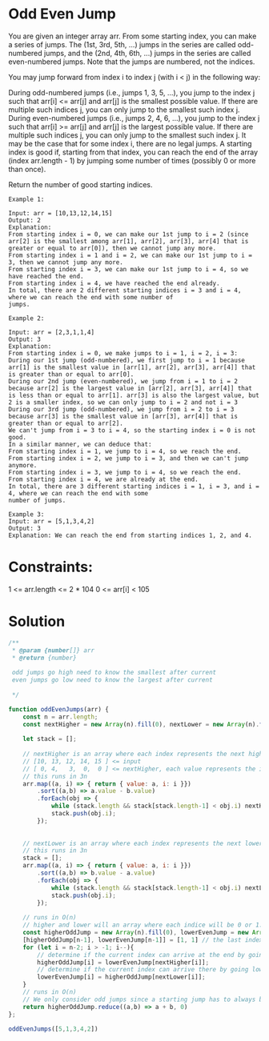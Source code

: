 # Odd Even Jump

You are given an integer array arr. From some starting index, you can make a series of jumps. The (1st, 3rd, 5th, ...) jumps in the series are called odd-numbered jumps, and the (2nd, 4th, 6th, ...) jumps in the series are called even-numbered jumps. Note that the jumps are numbered, not the indices.

You may jump forward from index i to index j (with i < j) in the following way:

During odd-numbered jumps (i.e., jumps 1, 3, 5, ...), you jump to the index j such that arr[i] <= arr[j] and arr[j] is the smallest possible value. If there are multiple such indices j, you can only jump to the smallest such index j.
During even-numbered jumps (i.e., jumps 2, 4, 6, ...), you jump to the index j such that arr[i] >= arr[j] and arr[j] is the largest possible value. If there are multiple such indices j, you can only jump to the smallest such index j.
It may be the case that for some index i, there are no legal jumps.
A starting index is good if, starting from that index, you can reach the end of the array (index arr.length - 1) by jumping some number of times (possibly 0 or more than once).

Return the number of good starting indices.


```
Example 1:

Input: arr = [10,13,12,14,15]
Output: 2
Explanation:
From starting index i = 0, we can make our 1st jump to i = 2 (since arr[2] is the smallest among arr[1], arr[2], arr[3], arr[4] that is greater or equal to arr[0]), then we cannot jump any more.
From starting index i = 1 and i = 2, we can make our 1st jump to i = 3, then we cannot jump any more.
From starting index i = 3, we can make our 1st jump to i = 4, so we have reached the end.
From starting index i = 4, we have reached the end already.
In total, there are 2 different starting indices i = 3 and i = 4, where we can reach the end with some number of
jumps.

Example 2:

Input: arr = [2,3,1,1,4]
Output: 3
Explanation:
From starting index i = 0, we make jumps to i = 1, i = 2, i = 3:
During our 1st jump (odd-numbered), we first jump to i = 1 because arr[1] is the smallest value in [arr[1], arr[2], arr[3], arr[4]] that is greater than or equal to arr[0].
During our 2nd jump (even-numbered), we jump from i = 1 to i = 2 because arr[2] is the largest value in [arr[2], arr[3], arr[4]] that is less than or equal to arr[1]. arr[3] is also the largest value, but 2 is a smaller index, so we can only jump to i = 2 and not i = 3
During our 3rd jump (odd-numbered), we jump from i = 2 to i = 3 because arr[3] is the smallest value in [arr[3], arr[4]] that is greater than or equal to arr[2].
We can't jump from i = 3 to i = 4, so the starting index i = 0 is not good.
In a similar manner, we can deduce that:
From starting index i = 1, we jump to i = 4, so we reach the end.
From starting index i = 2, we jump to i = 3, and then we can't jump anymore.
From starting index i = 3, we jump to i = 4, so we reach the end.
From starting index i = 4, we are already at the end.
In total, there are 3 different starting indices i = 1, i = 3, and i = 4, where we can reach the end with some
number of jumps.

Example 3:
Input: arr = [5,1,3,4,2]
Output: 3
Explanation: We can reach the end from starting indices 1, 2, and 4.
```

# Constraints:
1 <= arr.length <= 2 * 104
0 <= arr[i] < 105

# Solution 
```js
/**
 * @param {number[]} arr
 * @return {number}
 
 odd jumps go high need to know the smallest after current
 even jumps go low need to know the largest after current
 
 */

function oddEvenJumps(arr) {
    const n = arr.length;
    const nextHigher = new Array(n).fill(0), nextLower = new Array(n).fill(0);
    
    let stack = [];
    
    // nextHigher is an array where each index represents the next higher index for the corresponding index in our arr
    // [10, 13, 12, 14, 15 ] <= input
    // [ 0, 4,   3,  0,  0 ] <= nextHigher, each value represents the index for the next higher number or else 0
    // this runs in 3n 
    arr.map((a, i) => { return { value: a, i: i }})
        .sort((a,b) => a.value - b.value)
        .forEach(obj => {
            while (stack.length && stack[stack.length-1] < obj.i) nextHigher[stack.pop()] = obj.i;
            stack.push(obj.i);
        });
    
    
    // nextLower is an array where each index represents the next lower index for the corresponding index in our arr
    // this runs in 3n
    stack = [];
    arr.map((a, i) => { return { value: a, i: i }})
        .sort((a,b) => b.value - a.value)
        .forEach(obj => {
            while (stack.length && stack[stack.length-1] < obj.i) nextLower[stack.pop()] = obj.i;
            stack.push(obj.i);
        });
    
    // runs in O(n)
    // higher and lower will an array where each indice will be 0 or 1. If 1 it means that it is a good starting index
    const higherOddJump = new Array(n).fill(0), lowerEvenJump = new Array(n).fill(0);  
    [higherOddJump[n-1], lowerEvenJump[n-1]] = [1, 1] // the last index is always a valid choice
    for (let i = n-2; i > -1; i--){
        // determine if the current index can arrive at the end by going higher, odd jump 
        higherOddJump[i] = lowerEvenJump[nextHigher[i]]; 
        // determine if the current index can arrive there by going lower this is important to collect for other indexes
        lowerEvenJump[i] = higherOddJump[nextLower[i]]; 
    }
    // runs in O(n)
    // We only consider odd jumps since a starting jump has to always be odd
    return higherOddJump.reduce((a,b) => a + b, 0)
};

oddEvenJumps([5,1,3,4,2])
```